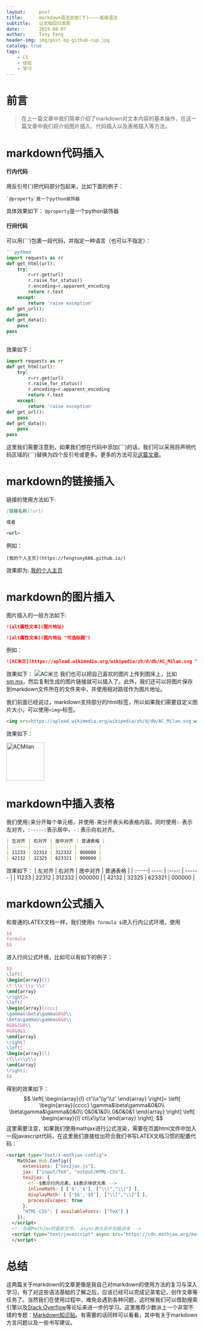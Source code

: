 ```yaml
---
layout:     post
title:      markdown语法总结(下)————高级语法
subtitle:   让文档回归本质
date:       2019-08-07
author:     Tony Feng
header-img: img/post-bg-github-cup.jpg
catalog: true
tags:
    - CS
    - 经验
    - 学习
---
```


# 前言
>在上一篇文章中我们简单介绍了markdown对文本内容的基本操作，在这一篇文章中我们将介绍图片插入、代码插入以及表格插入等方法。

# markdown代码插入

#### 行内代码

用反引号(**`**)把代码部分包起来，比如下面的例子：
```
`@property`是一个python装饰器
```
具体效果如下：
`@property`是一个python装饰器

#### 行间代码

可以用(```)包裹一段代码，并指定一种语言（也可以不指定）：
````markdown
```python
import requests as rr
def get_html(url):
    try:
        r=rr.get(url)
        r.raise_for_status()
        r.encoding=r.apparent_encoding
        return r.text
    except:
        return 'raise exception'
def get_url():
    pass
def get_data():
    pass
pass
```
````
效果如下：
```python
import requests as rr
def get_html(url):
    try:
        r=rr.get(url)
        r.raise_for_status()
        r.encoding=r.apparent_encoding
        return r.text
    except:
        return 'raise exception'
def get_url():
    pass
def get_data():
    pass
pass
```
这里我们需要注意到，如果我们想在代码中添加(\`\`\`)的话，我们可以采用将声明代码区域的(\`\`\`)替换为四个反引号或更多。更多的方法可见[这篇文章](https://sspai.com/post/37273)。

# markdown的链接插入

链接的使用方法如下:
```markdown
[链接名称](url)

或者

<url>
```
例如：
```
[我的个人主页](https://fengtony686.github.io/)
```
效果即为:
[我的个人主页](https://fengtony686.github.io/)

# markdown的图片插入

图片插入的一般方法如下:
```markdown
![alt属性文本](图片地址)

![alt属性文本](图片地址 "可选标题")
```
例如：
```markdown
![AC米兰](https://upload.wikimedia.org/wikipedia/zh/d/db/AC_Milan.svg "ACMilan")
```
效果如下：
![AC米兰](https://upload.wikimedia.org/wikipedia/zh/d/db/AC_Milan.svg "ACMilan")
我们也可以把自己喜欢的图片上传到图床上，比如[sm.ms](http://sm.ms)，然后复制生成的图片链接就可以插入了。此外，我们还可以将图片保存到markdown文件所在的文件夹中，并使用相对路径作为图片地址。

我们前面已经说过，markdown支持部分的html标签，所以如果我们需要自定义图片大小，可以使用`<img>`标签。

```HTML
<img src=https://upload.wikimedia.org/wikipedia/zh/d/db/AC_Milan.svg width=100px alt="ACMilan">
```
效果如下：

<img src=https://upload.wikimedia.org/wikipedia/zh/d/db/AC_Milan.svg width=100px alt="ACMilan">

# markdown中插入表格

我们使用`|`来分开每个单元格，并使用`-`来分开表头和表格内容。同时使用`:-`表示左对齐，`:-----:`表示居中，`-：`表示向右对齐。
```markdown
| 左对齐 | 右对齐 | 居中对齐 | 普通表格 |
| :-----| ----: | :----: | ------ |
| 11233 | 22312 | 312332 | 000000 |
| 42132 | 32325 | 623321 | 000000 |
```
效果如下：
| 左对齐 | 右对齐 | 居中对齐 | 普通表格 |
| :-----| ----: | :----: | ------ |
| 11233 | 22312 | 312332 | 000000 |
| 42132 | 32325 | 623321 | 000000 |

# markdown公式插入

和普通的LATEX文档一样，我们使用`$ formula $`进入行内公式环境，使用
```latex
$$
formula
$$
```
进入行间公式环境，比如可以有如下的例子：
```latex
$$
\left[
\begin{array}{l}
ct'\\x'\\y'\\z'
\end{array}
\right]=
\left[
\begin{array}{cccc}
\gamma&\beta\gamma&0&0\\
\beta\gamma&\gamma&0&0\\
0&0&1&0\\
0&0&0&1
\end{array}
\right]
\left[
\begin{array}{l}
ct\\x\\y\\z
\end{array}
\right];
$$
```
得到的效果如下：
$$
\left[
\begin{array}{l}
ct'\\x'\\y'\\z'
\end{array}
\right]=
\left[
\begin{array}{cccc}
\gamma&\beta\gamma&0&0\\
\beta\gamma&\gamma&0&0\\
0&0&1&0\\
0&0&0&1
\end{array}
\right]
\left[
\begin{array}{l}
ct\\x\\y\\z
\end{array}
\right];
$$
这里需要注意，如果我们使用mathjax进行公式渲染，需要在页面html文件中加入一段javascript代码，在这里我们直接给出符合我们书写LATEX文档习惯的配置代码：
```html
<script type="text/x-mathjax-config">
    MathJax.Hub.Config({
      extensions: ["tex2jax.js"],
      jax: ["input/TeX", "output/HTML-CSS"],
      tex2jax: {
        <!--$表示行内元素，$$表示块状元素 -->
        inlineMath: [ ['$','$'], ["\\(","\\)"] ],
        displayMath: [ ['$$','$$'], ["\\[","\\]"] ],
        processEscapes: true
      },
      "HTML-CSS": { availableFonts: ["TeX"] }
    });
  </script>
  <!--加载MathJax的最新文件， async表示异步加载进来 -->
  <script type="text/javascript" async src="https://cdn.mathjax.org/mathjax/latest/MathJax.js">
  </script>
```

# 总结

这两篇关于markdown的文章更像是我自己对markdown的使用方法的复习与深入学习，有了对这些语法基础的了解之后，应该已经可以完成记录笔记，创作文章等任务了。当然我们在使用过程中，难免会遇到各种问题，这时候我们可以借助搜索引擎以及[Stack Overflow](https://stackoverflow.com/questions/tagged/markdown)等论坛来进一步的学习。这里推荐少数派上一个非常不错的专题：[Markdown知识贴](https://sspai.com/post/37264)。有需要的话同样可以看看，其中有关于markdown方言问题以及一些书写建议。





